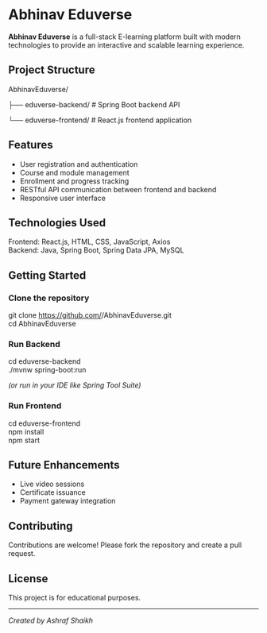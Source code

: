 # Abhinav Eduverse

**Abhinav Eduverse** is a full-stack E-learning platform built with modern technologies to provide an interactive and scalable learning experience.

## Project Structure

AbhinavEduverse/

├── eduverse-backend/   # Spring Boot backend API

└── eduverse-frontend/  # React.js frontend application

## Features

- User registration and authentication
- Course and module management
- Enrollment and progress tracking
- RESTful API communication between frontend and backend
- Responsive user interface

## Technologies Used

Frontend: React.js, HTML, CSS, JavaScript, Axios  
Backend: Java, Spring Boot, Spring Data JPA, MySQL

## Getting Started

### Clone the repository

git clone https://github.com/<your-username>/AbhinavEduverse.git  
cd AbhinavEduverse

### Run Backend

cd eduverse-backend  
./mvnw spring-boot:run

*(or run in your IDE like Spring Tool Suite)*

### Run Frontend

cd eduverse-frontend  
npm install  
npm start

## Future Enhancements

- Live video sessions  
- Certificate issuance  
- Payment gateway integration

## Contributing

Contributions are welcome! Please fork the repository and create a pull request.

## License

This project is for educational purposes.

---

*Created by Ashraf Shaikh*
